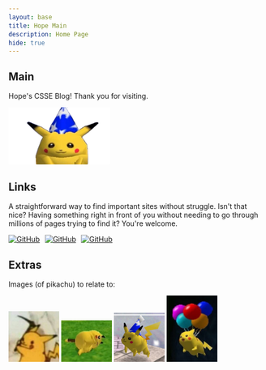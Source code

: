 ```yaml
---
layout: base
title: Hope Main
description: Home Page
hide: true
---
```


## Main 


Hope's CSSE Blog! Thank you for visiting.

<img src="./images/main/goofpikachu.png" alt="pikachu" width="200"/>


## Links 
A straightforward way to find important sites without struggle. Isn't that nice? Having something right in front of you without needing to go through millions of pages trying to find it? You're welcome.

<div style="display: flex; flex-wrap: wrap; gap: 10px;">
    <a href="https://github.com/McHopiee/HBlog">
        <img src="https://i.imgur.com/USH95yA.png" alt="GitHub" width="120">
    </a>
    <a href="https://nighthawkcoders.github.io/portfolio_2025/devops/tools/verify">
        <img src="https://i.imgur.com/4R5H6Xd.png" alt="GitHub" width="120">
    </a>
     <a href="https://nighthawkcoders.github.io/portfolio_2025/devops/github/pages/play">
        <img src="https://i.imgur.com/XEHUBF0.png" alt="GitHub" width="120">
    </a>

</div>

## Extras 

Images (of pikachu) to relate to:

<img src="./images/main/mewhen.jpg" alt="rip" width="100"/>
<img src="./images/main/same.jpg" alt="dead" width="100"/>
<img src="./images/main/pika.jpg" alt="oop" width="100"/>
<img src="./images/main/wee.jpg" alt="balloons" width="100"/>

